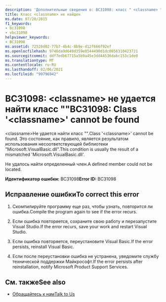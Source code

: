 ```yaml
---
description: 'Дополнительные сведения о: BC31098: класс " <classname> " не найден'
title: Класс <classname> не найден
ms.date: 07/20/2015
f1_keywords:
- bc31098
- vbc31098
helpviewer_keywords:
- BC31098
ms.assetid: 72528d02-77b7-4b4c-8b9e-d12f666f92ef
ms.openlocfilehash: 9746da9d649d359e0544490d1dc0656310423721
ms.sourcegitcommit: ddf7edb67715a5b9a45e3dd44536dabc153c1de0
ms.translationtype: MT
ms.contentlocale: ru-RU
ms.lasthandoff: 02/06/2021
ms.locfileid: "99796942"
---
```

# <a name="bc31098-class-classname-cannot-be-found"></a><span data-ttu-id="363ad-103">BC31098: \<classname> не удается найти класс ""</span><span class="sxs-lookup"><span data-stu-id="363ad-103">BC31098: Class '\<classname>' cannot be found</span></span>

<span data-ttu-id="363ad-104">\<classname>Не удается найти класс "".</span><span class="sxs-lookup"><span data-stu-id="363ad-104">Class '\<classname>' cannot be found.</span></span> <span data-ttu-id="363ad-105">Это состояние, как правило, является результатом использования несоответствующей библиотеки "Microsoft.VisualBasic.dll".</span><span class="sxs-lookup"><span data-stu-id="363ad-105">This condition is usually the result of a mismatched 'Microsoft.VisualBasic.dll'.</span></span>

 <span data-ttu-id="363ad-106">Не удалось найти определенный член.</span><span class="sxs-lookup"><span data-stu-id="363ad-106">A defined member could not be located.</span></span>

 <span data-ttu-id="363ad-107">**Идентификатор ошибки:** BC31098</span><span class="sxs-lookup"><span data-stu-id="363ad-107">**Error ID:** BC31098</span></span>

## <a name="to-correct-this-error"></a><span data-ttu-id="363ad-108">Исправление ошибки</span><span class="sxs-lookup"><span data-stu-id="363ad-108">To correct this error</span></span>

1. <span data-ttu-id="363ad-109">Скомпилируйте программу еще раз, чтобы узнать, повторится ли ошибка.</span><span class="sxs-lookup"><span data-stu-id="363ad-109">Compile the program again to see if the error recurs.</span></span>

2. <span data-ttu-id="363ad-110">Если ошибка повторяется, сохраните свою работу и перезапустите Visual Studio.</span><span class="sxs-lookup"><span data-stu-id="363ad-110">If the error recurs, save your work and restart Visual Studio.</span></span>

3. <span data-ttu-id="363ad-111">Если ошибка повторяется, переустановите Visual Basic.</span><span class="sxs-lookup"><span data-stu-id="363ad-111">If the error persists, reinstall Visual Basic.</span></span>

4. <span data-ttu-id="363ad-112">Если после переустановки ошибка не устранена, уведомите службу технической поддержки Майкрософт.</span><span class="sxs-lookup"><span data-stu-id="363ad-112">If the error persists after reinstallation, notify Microsoft Product Support Services.</span></span>

## <a name="see-also"></a><span data-ttu-id="363ad-113">См. также</span><span class="sxs-lookup"><span data-stu-id="363ad-113">See also</span></span>

- [<span data-ttu-id="363ad-114">Обращайтесь к нам</span><span class="sxs-lookup"><span data-stu-id="363ad-114">Talk to Us</span></span>](/visualstudio/ide/feedback-options)
